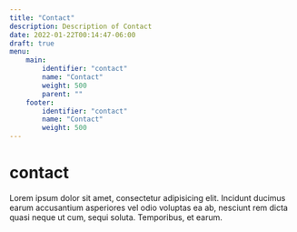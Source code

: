 ```yaml
---
title: "Contact"
description: Description of Contact
date: 2022-01-22T00:14:47-06:00
draft: true
menu:
    main:
        identifier: "contact"
        name: "Contact"
        weight: 500
        parent: ""
    footer:
        identifier: "contact"
        name: "Contact"
        weight: 500
---
```


# contact

Lorem ipsum dolor sit amet, consectetur adipisicing elit. Incidunt ducimus earum accusantium asperiores vel odio voluptas ea ab, nesciunt rem dicta quasi neque ut cum, sequi soluta. Temporibus, et earum.

